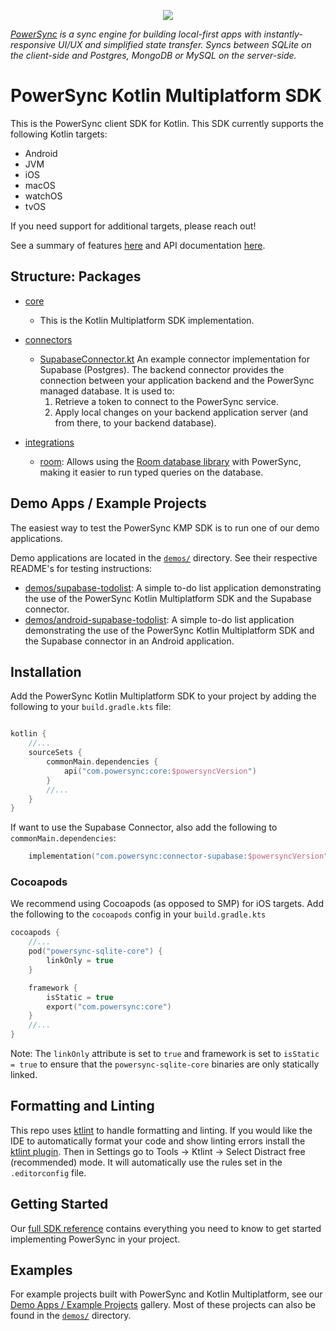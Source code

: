 <p align="center">
  <a href="https://www.powersync.com" target="_blank"><img src="https://github.com/powersync-ja/.github/assets/7372448/d2538c43-c1a0-4c47-9a76-41462dba484f"/></a>
</p>

*[PowerSync](https://www.powersync.com) is a sync engine for building local-first apps with instantly-responsive UI/UX and simplified state transfer. Syncs between SQLite on the client-side and Postgres, MongoDB or MySQL on the server-side.*

# PowerSync Kotlin Multiplatform SDK

This is the PowerSync client SDK for Kotlin. This SDK currently supports the following Kotlin targets:

- Android
- JVM
- iOS
- macOS
- watchOS
- tvOS

If you need support for additional targets, please reach out!

See a summary of features [here](https://docs.powersync.com/client-sdk-references/kotlin-multiplatform#sdk-features)
and API documentation [here](https://powersync-ja.github.io/powersync-kotlin/).

## Structure: Packages

- [core](./core/)

    - This is the Kotlin Multiplatform SDK implementation.

- [connectors](./connectors/)

    - [SupabaseConnector.kt](./connectors/supabase/src/commonMain/kotlin/com/powersync/connector/supabase/SupabaseConnector.kt) An example connector implementation for Supabase (Postgres). The backend
      connector provides the connection between your application backend and the PowerSync managed database. It is used to:
        1. Retrieve a token to connect to the PowerSync service.
        2. Apply local changes on your backend application server (and from there, to your backend database).

- [integrations](./integrations/)
   - [room](./integrations/room/README.md): Allows using the [Room database library](https://developer.android.com/jetpack/androidx/releases/room)
     with PowerSync, making it easier to run typed queries on the database.


## Demo Apps / Example Projects

The easiest way to test the PowerSync KMP SDK is to run one of our demo applications.

Demo applications are located in the [`demos/`](./demos) directory. See their respective README's for testing instructions:

- [demos/supabase-todolist](./demos/supabase-todolist/README.md): A simple to-do list application demonstrating the use of the PowerSync Kotlin Multiplatform SDK and the Supabase connector.
- [demos/android-supabase-todolist](./demos/android-supabase-todolist/README.md): A simple to-do list application demonstrating the use of the PowerSync Kotlin Multiplatform SDK and the Supabase connector in an Android application.

## Installation

Add the PowerSync Kotlin Multiplatform SDK to your project by adding the following to your `build.gradle.kts` file:

```kotlin

kotlin {
    //...
    sourceSets {
        commonMain.dependencies {
            api("com.powersync:core:$powersyncVersion")
        }
        //...
    }
}
```

If want to use the Supabase Connector, also add the following to `commonMain.dependencies`:

```kotlin
    implementation("com.powersync:connector-supabase:$powersyncVersion")
```

### Cocoapods

We recommend using Cocoapods (as opposed to SMP) for iOS targets. Add the following to the `cocoapods` config in your `build.gradle.kts`

```kotlin
cocoapods {
    //...
    pod("powersync-sqlite-core") {
        linkOnly = true
    }

    framework {
        isStatic = true
        export("com.powersync:core")
    }
    //...
}
```

Note: The `linkOnly` attribute is set to `true` and framework is set to `isStatic = true` to ensure that the `powersync-sqlite-core` binaries are only statically linked.

## Formatting and Linting

This repo uses [ktlint](https://pinterest.github.io/ktlint/) to handle formatting and linting. If you would like the IDE to automatically format your code and show linting errors install the [ktlint plugin](https://plugins.jetbrains.com/plugin/15057-ktlint). Then in Settings go to Tools -> Ktlint -> Select Distract free (recommended) mode.
It will automatically use the rules set in the `.editorconfig` file.

## Getting Started

Our [full SDK reference](https://docs.powersync.com/client-sdk-references/kotlin-multiplatform-alpha#getting-started) contains everything you need to know to get started implementing PowerSync in your project.

## Examples

For example projects built with PowerSync and Kotlin Multiplatform, see our [Demo Apps / Example Projects](https://docs.powersync.com/resources/demo-apps-example-projects#kotlin-multiplatform) gallery. Most of these projects can also be found in the [`demos/`](demos/) directory.
